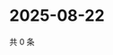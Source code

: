# 2025-08-22

共 0 条

<!-- BEGIN ZHIHUVIDEO -->
<!-- 最后更新时间 Fri Aug 22 2025 19:09:44 GMT+0800 (China Standard Time) -->

<!-- END ZHIHUVIDEO -->
